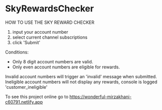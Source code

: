 # SkyRewardsChecker

HOW TO USE THE SKY REWARD CHECKER

1. input your account number 
2. select current channel subscriptions
3. click 'Submit'

Conditions:
- Only 8 digit account numbers are valid.
- Only even account numbers are eligible for rewards.

Invalid account numbers will trigger an 'invalid' message when submitted.
Ineligible account numbers will not display any rewards, console is logged 'customer_ineligible'

To see this project online go to https://wonderful-mirzakhani-c60791.netlify.app



